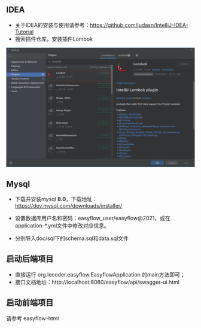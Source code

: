 ## IDEA

- 关于IDEA的安装与使用请参考：https://github.com/judasn/IntelliJ-IDEA-Tutorial
- 搜索插件仓库，安装插件Lombok

![](..\images\Lombok.png)



## Mysql

- 下载并安装mysql **8.0**，下载地址：https://dev.mysql.com/downloads/installer/

- 设置数据库用户名和密码：easyflow_user/easyflow@2021，或在application-*.yml文件中修改对应信息。

- 分别导入doc/sql下的schema.sql和data.sql文件

  

## 启动后端项目

- 直接运行 org.lecoder.easyflow.EasyflowApplication 的main方法即可；
- 接口文档地址：http://localhost:8080/easyflow/api/swagger-ui.html



## 启动前端项目

请参考 easyflow-html